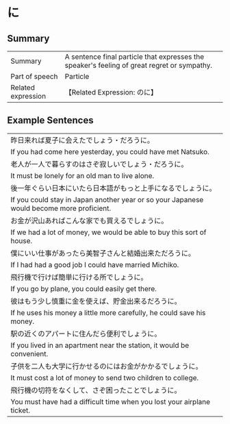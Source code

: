 # に

## Summary

<table><tr>   <td>Summary</td>   <td>A sentence final particle that expresses the speaker's feeling of great regret or sympathy.</td></tr><tr>   <td>Part of speech</td>   <td>Particle</td></tr><tr>   <td>Related expression</td>   <td>【Related Expression: のに】</td></tr></table>

## Example Sentences

<table><tr><td>昨日来れば夏子に会えたでしょう・だろうに。</td></tr><tr><td>If you had come here yesterday, you could have met Natsuko.</td></tr><tr><td>老人が一人で暮らすのはさぞ寂しいでしょう・だろうに。</td></tr><tr><td>It must be lonely for an old man to live alone.</td></tr><tr><td>後一年ぐらい日本にいたら日本語がもっと上手になるでしょうに。</td></tr><tr><td>If you could stay in Japan another year or so your Japanese would become more proficient.</td></tr><tr><td>お金が沢山あればこんな家でも買えるでしょうに。</td></tr><tr><td>If we had a lot of money, we would be able to buy this sort of house.</td></tr><tr><td>僕にいい仕事があったら美智子さんと結婚出来ただろうに。</td></tr><tr><td>If I had had a good job I could have married Michiko.</td></tr><tr><td>飛行機で行けば簡単に行ける所でしょうに。</td></tr><tr><td>If you go by plane, you could easily get there.</td></tr><tr><td>彼はもう少し慎重に金を使えば、貯金出来るだろうに。</td></tr><tr><td>If he uses his money a little more carefully, he could save his money.</td></tr><tr><td>駅の近くのアパートに住んだら便利でしょうに。</td></tr><tr><td>If you lived in an apartment near the station, it would be convenient.</td></tr><tr><td>子供を二人も大学に行かせるのにはお金がかかるでしょうに。</td></tr><tr><td>It must cost a lot of money to send two children to college.</td></tr><tr><td>飛行機の切符をなくして、さぞ困ったことでしょうに。</td></tr><tr><td>You must have had a difficult time when you lost your airplane ticket.</td></tr></table>

